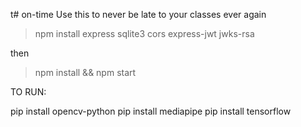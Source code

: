 t# on-time
Use this to never be late to your classes ever again

>npm install express sqlite3 cors express-jwt jwks-rsa

then

>npm install && npm start

TO RUN:

pip install opencv-python
pip install mediapipe
pip install tensorflow